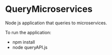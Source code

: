 # QueryMicroservices
Node js application that queries to microservices.

To run the application:
- npm install
- node queryAPI.js
